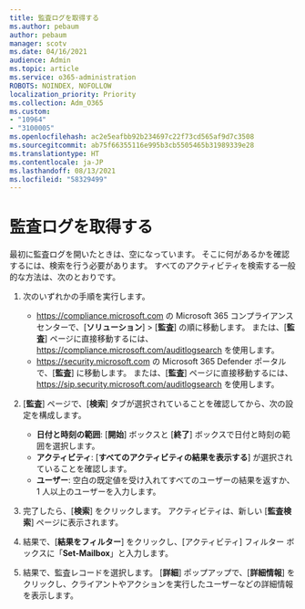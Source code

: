 ```yaml
---
title: 監査ログを取得する
ms.author: pebaum
author: pebaum
manager: scotv
ms.date: 04/16/2021
audience: Admin
ms.topic: article
ms.service: o365-administration
ROBOTS: NOINDEX, NOFOLLOW
localization_priority: Priority
ms.collection: Adm_O365
ms.custom:
- "10964"
- "3100005"
ms.openlocfilehash: ac2e5eafbb92b234697c22f73cd565af9d7c3508
ms.sourcegitcommit: ab75f66355116e995b3cb5505465b31989339e28
ms.translationtype: HT
ms.contentlocale: ja-JP
ms.lasthandoff: 08/13/2021
ms.locfileid: "58329499"
---
```

# <a name="retrieve-the-audit-logs"></a>監査ログを取得する

最初に監査ログを開いたときは、空になっています。 そこに何があるかを確認するには、検索を行う必要があります。 すべてのアクティビティを検索する一般的な方法は、次のとおりです。

1. 次のいずれかの手順を実行します。
   - <https://compliance.microsoft.com> の Microsoft 365 コンプライアンス センターで、[**ソリューション**] \> [**監査**] の順に移動します。 または、[**監査**] ページに直接移動するには、<https://compliance.microsoft.com/auditlogsearch> を使用します。
   - <https://security.microsoft.com> の Microsoft 365 Defender ポータルで、[**監査**] に移動します。 または、[**監査**] ページに直接移動するには、<https://sip.security.microsoft.com/auditlogsearch> を使用します。

2. [**監査**] ページで、[**検索**] タブが選択されていることを確認してから、次の設定を構成します。
   - **日付と時刻の範囲**: [**開始**] ボックスと [**終了**] ボックスで日付と時刻の範囲を選択します。
   - **アクティビティ**: [**すべてのアクティビティの結果を表示する**] が選択されていることを確認します。
   - **ユーザー**: 空白の既定値を受け入れてすべてのユーザーの結果を返すか、1 人以上のユーザーを入力します。

3. 完了したら、[**検索**] をクリックします。 アクティビティは、新しい [**監査検索**] ページに表示されます。

4. 結果で、[**結果をフィルター**] をクリックし、[アクティビティ] フィルター ボックスに「**Set-Mailbox**」と入力します。

5. 結果で、監査レコードを選択します。 [**詳細**] ポップアップで、[**詳細情報**] をクリックし、クライアントやアクションを実行したユーザーなどの詳細情報を表示します。
